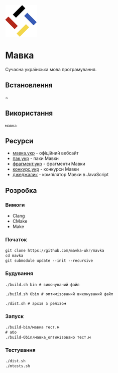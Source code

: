 <img src="./assets/logo.png" width="100" height="100" /> 

# Мавка

Сучасна українська мова програмування.

## Встановлення

~

## Використання

```shell
мавка
```

## Ресурси

- [мавка.укр](https://мавка.укр) - офіційний вебсайт
- [пак.укр](https://пак.укр) - паки Мавки
- [фрагмент.укр](https://фрагмент.укр) - фрагменти Мавки
- [конкурс.укр](https://конкурс.укр) - конкурси Мавки
- [джеджалик](https://github.com/mavka-ukr/jejalyk) - компілятор Мавки в JavaScript

## Розробка

### Вимоги

- Clang
- CMake
- Make

### Початок

```
git clone https://github.com/mavka-ukr/mavka
cd mavka
git submodule update --init --recursive
```

### Будування

```shell
./build.sh bin # виконуваний файл
```

```shell
./build.sh Obin # оптимізований виконуваний файл
```

```shell
./dist.sh # архів з релізом
```

### Запуск

```shell
./build-bin/мавка тест.м
# або
./build-Obin/мавка_оптимізовано тест.м
```

### Тестування

```shell
./dist.sh
./mtests.sh
```